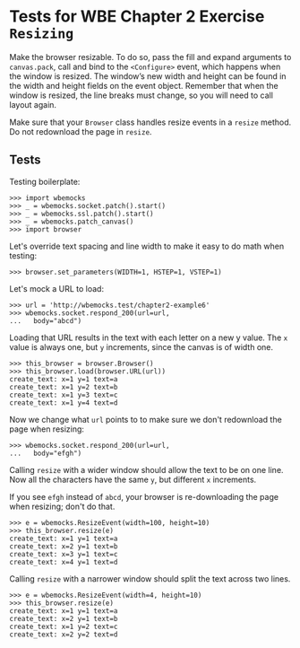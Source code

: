 Tests for WBE Chapter 2 Exercise `Resizing`
==============================================

Make the browser resizable. To do so, pass the fill and expand
arguments to `canvas.pack`, call and bind to the `<Configure>` event,
which happens when the window is resized. The window’s new width and
height can be found in the width and height fields on the event
object. Remember that when the window is resized, the line breaks must
change, so you will need to call layout again.

Make sure that your `Browser` class handles resize events in a
`resize` method. Do not redownload the page in `resize`.


Tests
-----

Testing boilerplate:

    >>> import wbemocks
    >>> _ = wbemocks.socket.patch().start()
    >>> _ = wbemocks.ssl.patch().start()
    >>> _ = wbemocks.patch_canvas()
    >>> import browser

Let's override text spacing and line width to make it easy to do math
when testing:

	>>> browser.set_parameters(WIDTH=1, HSTEP=1, VSTEP=1)

Let's mock a URL to load:

    >>> url = 'http://wbemocks.test/chapter2-example6'
    >>> wbemocks.socket.respond_200(url=url,
    ...   body="abcd")

Loading that URL results in the text with each letter on a new y value.
The `x` value is always one, but `y` increments, since the canvas is of width
 one.

    >>> this_browser = browser.Browser()
    >>> this_browser.load(browser.URL(url))
    create_text: x=1 y=1 text=a
    create_text: x=1 y=2 text=b
    create_text: x=1 y=3 text=c
    create_text: x=1 y=4 text=d

Now we change what `url` points to to make sure we don't redownload
the page when resizing:

    >>> wbemocks.socket.respond_200(url=url,
    ...   body="efgh")

Calling `resize` with a wider window should allow the text to be on one line.
Now all the characters have the same `y`, but different `x` increments.

If you see `efgh` instead of `abcd`, your browser is re-downloading
the page when resizing; don't do that.

    >>> e = wbemocks.ResizeEvent(width=100, height=10)
    >>> this_browser.resize(e)
    create_text: x=1 y=1 text=a
    create_text: x=2 y=1 text=b
    create_text: x=3 y=1 text=c
    create_text: x=4 y=1 text=d

Calling `resize` with a narrower window should split the text across two lines.

    >>> e = wbemocks.ResizeEvent(width=4, height=10)
    >>> this_browser.resize(e)
    create_text: x=1 y=1 text=a
    create_text: x=2 y=1 text=b
    create_text: x=1 y=2 text=c
    create_text: x=2 y=2 text=d
